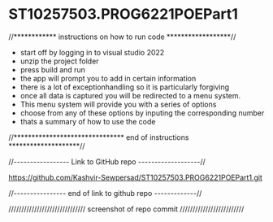 # ST10257503.PROG6221POEPart1

//************ instructions on how to run code ******************//

 * start off by logging in to visual studio 2022 
 *  unzip the project folder
 * press build and run  
 * the app will prompt you to add in certain information
 * there is a lot of exceptionhandling so it is particularly forgiving
 * once all data is captured you will be redirected to a menu system. 
 * This menu system will provide you with a series of options 
 * choose from any of these options by inputing the corresponding number
 * thats a summary of how to use the code 
 
//******************************* end of instructions ********************//

//----------------- Link to GitHub repo -------------------//

https://github.com/Kashvir-Sewpersad/ST10257503.PROG6221POEPart1.git

//---------------- end of link to github repo -------------// 



////////////////////////////// screenshot of repo commit /////////////////////////

